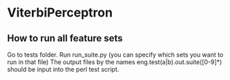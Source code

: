 ViterbiPerceptron
=================

How to run all feature sets
---------------------------

Go to tests folder. Run run_suite.py (you can specify which sets you want to run in that file)
The output files by the names eng\.test(a|b).out.suite([0-9]*) should be input into the perl test script.